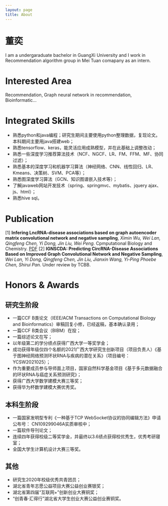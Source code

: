 ```yaml
---
layout: page
title: About
---
```


# 董奕
I am a undergaraduate bachelor in GuangXi University and I work in Recommendation algorithm group in Mei Tuan comapany as an intern.

# Interested Area
Recommendation, Graph neural network in recommendation, Bioinformatic...

# Integrated Skills
+ 熟悉python和java编程；研究生期间主要使用python整理数据，复现论文。本科期间主要用java搭建web；
+ 熟悉tensorflow、keras，能灵活应用成熟模型，并在此基础上调整改动；
+ 熟悉一些深度学习推荐算法技术（NCF、NGCF、LR、FM、FFM、MF、协同过滤）；
+ 熟悉基本的深度学习和机器学习算法（神经网络、CNN、线性回归、LR、Kmeans、决策树、SVM、PCA等）；
+ 熟悉图深度学习算法（GCN、知识图谱嵌入技术等）；
+ 了解javaweb网站开发技术（spring、springmvc、mybatis、jquery ajax、js、html）；
+ 熟悉hive sql。

# Publication
[1] **Infering LncRNA-disease associations based on graph autoencoder matrix convolutional network and negative sampling**, *Ximin Wu, Wei Lan, Qingfeng Chen, Yi Dong, Jin Liu, Wei Peng.* Cpmputational Biology and Chemistry. [PDF](https://www.sciencedirect.com/science/article/abs/pii/S1476927119310114)
[2] **IGNSCDA: Predicting CircRNA-Disease Associations Based on Improved Graph Convolutional Network and Negative Sampling**, *Wei Lan, Yi Dong, Qingfeng Chen, Jin Liu, Jianxin Wang, Yi-Ping Phoebe Chen, Shirui Pan.* Under review by TCBB. 

# Honors & Awards
## 研究生阶段
+ 一篇CCF B类论文（IEEE/ACM Transactions on Computational Biology and Bioinformatics）审稿回复小修，已经返稿，基本确认录用；
+ 一篇CCF B类会议（BIBM）在投；
+ 一篇综述论文在写；
+ 以年级第二的学分绩点获得广西大学一等奖学金；
+ 成功获得年级仅四个名额的2021广西大学研究生创新项目（项目负责人）《基于图神经网络预测环状RNA与疾病的潜在关系》（项目编号：YCSW2021025）；
+ 作为重要成员参与导师面上项目，国家自然科学基金项目《基于多元数据融合的环状RNA与癌症关系预测研究》；
+ 获得广西大学数学建模大赛三等奖；
+ 获得华为杯数学建模大赛优秀奖。

## 本科生阶段
+ 一篇国家发明型专利《一种基于TCP WebSocket协议的协同编辑方法》申请公布号： CN109299046A实质审核中；
+ 一篇软件导刊论文；
+ 连续四年获得校级二等奖学金，并最终以3.6绩点获得校优秀生，优秀考研寝室；
+ 全国大学生计算机设计大赛三等奖。

## 其他
+ 研究生2020年校级优秀共青团员；
+ 湖北省青年志愿公益项目大赛公益创业赛银奖；
+ 湖北省第四届“互联网+”创新创业大赛铜奖；
+ “创青春·汇得行”湖北省大学生创业大赛公益创业赛铜奖。
